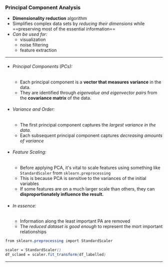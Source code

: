 ### Principal Component Analysis
- **Dimensionality reduction** algorithm
- Simplifies complex data sets by *reducing their dimensions* while ==preserving most of the essential information==
- *Can be used for:*
	- visualization
	- noise filtering
	- feature extraction
___
- ###### Principal Components (PCs): 
	- Each principal component is a **vector that measures variance** in the data. 
	- They are identified through *eigenvalue and eigenvector pairs* from the **covariance matrix** of the data.
- ###### Variance and Order: 
	- The first principal component captures the *largest variance in the data.* 
	- Each subsequent principal component captures *decreasing amounts of variance*
- ###### Feature Scaling: 
	- Before applying PCA, it's vital to scale features using something like `StandardScaler` from `sklearn.preprocessing` 
	- This is because PCA is sensitive to the variances of the initial variables
	- If some features are on a much larger scale than others, they can **disproportionately influence the result.**
- ###### In essence:
	- Information along the least important PA are removed
	- The *reduced dataset is good enough* to represent the mort important relationships

```CSS
from sklearn.preprocessing import StandardScaler

scaler = StandardScaler()
df_sclaed = scaler.fit_transform(df_labelled)
```


****